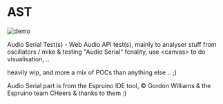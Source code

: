 # AST

![demo](https://raw.github.com/stephaneAG/AST/master/AST_githubImg.jpg)

Audio Serial Test(s) - Web Audio API test(s), mainly to analyser stuff from oscillators / mike &amp; testing "Audio Serial" fcnality, use &lt;canvas> to do visualisation, ..

heavily wip, and more a mix of POCs than anything else .. ;)

Audio Serial part is from the Espruino IDE tool, © Gordon Williams & the Espruino team
CHeers & thanks to them :)
